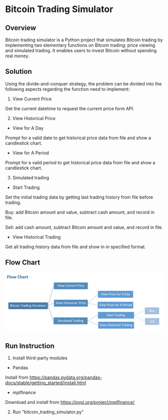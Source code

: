 
# Bitcoin Trading Simulator

## Overview

Bitcoin trading simulator is a Python project that simulates Bitcoin trading by implementing two elementary functions on Bitcoin trading: price viewing and simulated trading. It enables users to invest Bitcoin without spending real money.

## Solution

Using the divide-and-conquer strategy, the problem can be divided into the following aspects regarding the function need to implement:

1. View Current Price

Get the current datetime to request the current price form API.

2. View Historical Price

+ View for A Day 

Prompt for a valid date to get historical price data from file and show a candlestick chart.

+ View for A Period

Prompt for a valid period to get historical price data from file and show a candlestick chart.

3. Simulated trading

+ Start Trading 
 
Set the initial trading data by getting last trading history from file before trading.

Buy: add Bitcoin amount and value, subtract cash amount, and record in file.

Sell: add cash amount, subtract Bitcoin amount and value, and record in file.

+ View Historical Trading 
 
Get all trading history data from file and show in in specified format.

## Flow Chart 

![flowchat](FlowChat.JPG)

## Run Instruction

1. Install third-party modules

+ Pandas

Install from https://pandas.pydata.org/pandas-docs/stable/getting_started/install.html

+ mplfinance

Download and install from https://pypi.org/project/mplfinance/

2. Run "bitcoin_trading_simulator.py"